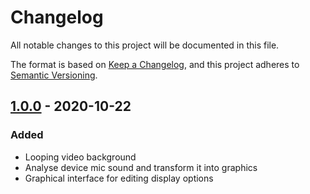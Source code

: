 # Changelog
All notable changes to this project will be documented in this file.

The format is based on [Keep a Changelog](https://keepachangelog.com/en/1.0.0/), and this project adheres to [Semantic Versioning](https://semver.org/spec/v2.0.0.html).

## [1.0.0] - 2020-10-22
### Added
- Looping video background
- Analyse device mic sound and transform it into graphics
- Graphical interface for editing display options

[1.0.0]: https://github.com/Seao/music-visualizer/releases/tag/v1.0.0

